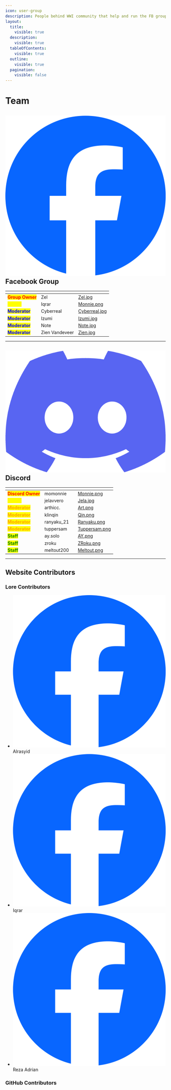 ```yaml
---
icon: user-group
description: People behind WWI community that help and run the FB group and Discord.
layout:
  title:
    visible: true
  description:
    visible: true
  tableOfContents:
    visible: true
  outline:
    visible: true
  pagination:
    visible: false
---
```


# Team

## <img src=".gitbook/assets/Facebook_Logo.png" alt="" data-size="line"> Facebook Group

<table data-view="cards"><thead><tr><th></th><th></th><th data-hidden data-card-cover data-type="files"></th></tr></thead><tbody><tr><td><mark style="color:red;"><strong>Group Owner</strong></mark></td><td>Zel</td><td><a href=".gitbook/assets/profile/Zel.jpg">Zel.jpg</a></td></tr><tr><td><mark style="color:yellow;"><strong>Admin</strong></mark></td><td>Iqrar</td><td><a href=".gitbook/assets/profile/Monnie.png">Monnie.png</a></td></tr><tr><td><mark style="color:blue;"><strong>Moderator</strong></mark></td><td>Cyberreal</td><td><a href=".gitbook/assets/profile/Cyberreal.jpg">Cyberreal.jpg</a></td></tr><tr><td><mark style="color:blue;"><strong>Moderator</strong></mark></td><td>Izumi</td><td><a href=".gitbook/assets/profile/Izumi.jpg">Izumi.jpg</a></td></tr><tr><td><mark style="color:blue;"><strong>Moderator</strong></mark></td><td>Note</td><td><a href=".gitbook/assets/profile/Note.jpg">Note.jpg</a></td></tr><tr><td><mark style="color:blue;"><strong>Moderator</strong></mark></td><td>Zien Vandeveer</td><td><a href=".gitbook/assets/profile/Zien.jpg">Zien.jpg</a></td></tr></tbody></table>

***

## <img src=".gitbook/assets/Discord_Logo.png" alt="" data-size="line"> Discord

<table data-view="cards"><thead><tr><th></th><th></th><th data-hidden></th><th data-hidden data-card-cover data-type="files"></th></tr></thead><tbody><tr><td><mark style="color:red;"><strong>Discord Owner</strong></mark></td><td>momonnie</td><td></td><td><a href=".gitbook/assets/profile/Monnie.png">Monnie.png</a></td></tr><tr><td><mark style="color:yellow;"><strong>Admin</strong></mark></td><td>jelavvero</td><td></td><td><a href=".gitbook/assets/profile/Jela.jpg">Jela.jpg</a></td></tr><tr><td><mark style="color:orange;"><strong>Moderator</strong></mark></td><td>arthicc.</td><td></td><td><a href=".gitbook/assets/profile/Art.png">Art.png</a></td></tr><tr><td><mark style="color:orange;"><strong>Moderator</strong></mark></td><td>klinqin</td><td></td><td><a href=".gitbook/assets/profile/Qin.png">Qin.png</a></td></tr><tr><td><mark style="color:orange;"><strong>Moderator</strong></mark></td><td>ranyaku_21</td><td></td><td><a href=".gitbook/assets/profile/Ranyaku.png">Ranyaku.png</a></td></tr><tr><td><mark style="color:orange;"><strong>Moderator</strong></mark></td><td>tuppersam</td><td></td><td><a href=".gitbook/assets/profile/Tuppersam.png">Tuppersam.png</a></td></tr><tr><td><mark style="color:green;"><strong>Staff</strong></mark></td><td>ay.solo</td><td></td><td><a href=".gitbook/assets/profile/AY.png">AY.png</a></td></tr><tr><td><mark style="color:green;"><strong>Staff</strong></mark></td><td>zroku</td><td></td><td><a href=".gitbook/assets/profile/ZRoku.png">ZRoku.png</a></td></tr><tr><td><mark style="color:green;"><strong>Staff</strong></mark></td><td>meltout200</td><td></td><td><a href=".gitbook/assets/profile/Meltout.png">Meltout.png</a></td></tr></tbody></table>

***

## Website Contributors

### Lore Contributors

* <img src=".gitbook/assets/Facebook_Logo.png" alt="" data-size="line"> Alrasyid
* <img src=".gitbook/assets/Facebook_Logo.png" alt="" data-size="line"> Iqrar
* <img src=".gitbook/assets/Facebook_Logo.png" alt="" data-size="line"> Reza Adrian

### GitHub Contributors

<div align="left"><figure><img src="https://contrib.rocks/image?repo=iqrar99/wwi" alt=""><figcaption></figcaption></figure></div>
